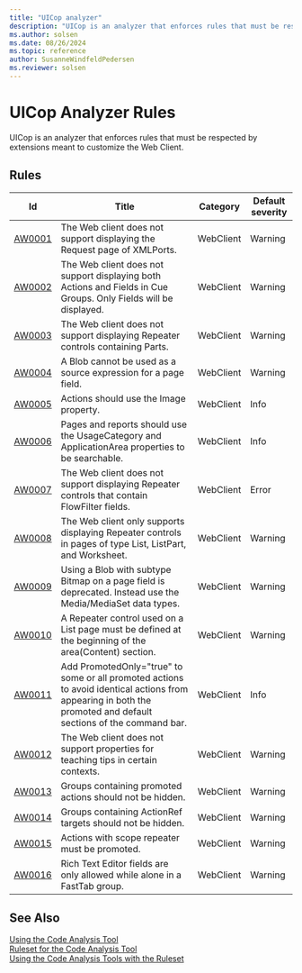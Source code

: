 ```yaml
---
title: "UICop analyzer"
description: "UICop is an analyzer that enforces rules that must be respected by extensions meant to customize the Web Client."
ms.author: solsen
ms.date: 08/26/2024
ms.topic: reference
author: SusanneWindfeldPedersen
ms.reviewer: solsen
---
```

[//]: # (START>DO_NOT_EDIT)
[//]: # (IMPORTANT:Do not edit any of the content between here and the END>DO_NOT_EDIT.)
[//]: # (Any modifications should be made in the .xml files in the ModernDev repo.)
# UICop Analyzer Rules
UICop is an analyzer that enforces rules that must be respected by extensions meant to customize the Web Client.

## Rules

|Id|Title|Category|Default severity|
|--|-----------|--------|----------------|
|[AW0001](uicop-aw0001.md)|The Web client does not support displaying the Request page of XMLPorts.|WebClient|Warning|
|[AW0002](uicop-aw0002.md)|The Web client does not support displaying both Actions and Fields in Cue Groups. Only Fields will be displayed.|WebClient|Warning|
|[AW0003](uicop-aw0003.md)|The Web client does not support displaying Repeater controls containing Parts.|WebClient|Warning|
|[AW0004](uicop-aw0004.md)|A Blob cannot be used as a source expression for a page field.|WebClient|Warning|
|[AW0005](uicop-aw0005.md)|Actions should use the Image property.|WebClient|Info|
|[AW0006](uicop-aw0006.md)|Pages and reports should use the UsageCategory and ApplicationArea properties to be searchable.|WebClient|Info|
|[AW0007](uicop-aw0007.md)|The Web client does not support displaying Repeater controls that contain FlowFilter fields.|WebClient|Error|
|[AW0008](uicop-aw0008.md)|The Web client only supports displaying Repeater controls in pages of type List, ListPart, and Worksheet.|WebClient|Warning|
|[AW0009](uicop-aw0009.md)|Using a Blob with subtype Bitmap on a page field is deprecated. Instead use the Media/MediaSet data types.|WebClient|Warning|
|[AW0010](uicop-aw0010.md)|A Repeater control used on a List page must be defined at the beginning of the area(Content) section.|WebClient|Warning|
|[AW0011](uicop-aw0011.md)|Add PromotedOnly="true" to some or all promoted actions to avoid identical actions from appearing in both the promoted and default sections of the command bar.|WebClient|Info|
|[AW0012](uicop-aw0012.md)|The Web client does not support properties for teaching tips in certain contexts.|WebClient|Warning|
|[AW0013](uicop-aw0013.md)|Groups containing promoted actions should not be hidden.|WebClient|Warning|
|[AW0014](uicop-aw0014.md)|Groups containing ActionRef targets should not be hidden.|WebClient|Warning|
|[AW0015](uicop-aw0015.md)|Actions with scope repeater must be promoted.|WebClient|Warning|
|[AW0016](uicop-aw0016.md)|Rich Text Editor fields are only allowed while alone in a FastTab group.|WebClient|Warning|

[//]: # (IMPORTANT: END>DO_NOT_EDIT)
## See Also  
[Using the Code Analysis Tool](../devenv-using-code-analysis-tool.md)  
[Ruleset for the Code Analysis Tool](../devenv-rule-set-syntax-for-code-analysis-tools.md)  
[Using the Code Analysis Tools with the Ruleset](../devenv-using-code-analysis-tool-with-rule-set.md)